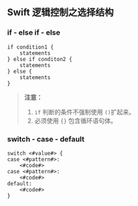 ## Swift 逻辑控制之选择结构

### if - else if - else 
```
if condition1 {
	statements
} else if conditon2 {
	statements
} else {
	statements
}
```
> **注意：** 
> 1. `if` 判断的条件不强制使用 `()`扩起来。
> 2. 必须使用 `{}` 包含循环语句体。


### switch - case - default

```
switch <#value#> {
case <#pattern#>:
    <#code#>
case <#pattern#>:
    <#code#>
default:
    <#code#>
}
```









